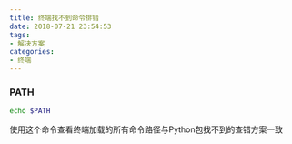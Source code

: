 ```yaml
---
title: 终端找不到命令排错
date: 2018-07-21 23:54:53
tags:
- 解决方案
categories:
- 终端
---
```


### PATH
```bash
echo $PATH
```
使用这个命令查看终端加载的所有命令路径与Python包找不到的查错方案一致
